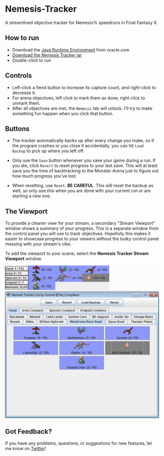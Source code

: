 # Nemesis-Tracker
A streamlined objective tracker for Nemesis% speedruns in Final Fantasy X


## How to run

* Download the [Java Runtime Environment](https://www.java.com/en/download/) from oracle.com
* [Download the Nemesis Tracker jar](https://github.com/cxr00/Nemesis-Tracker/releases)
* Double-click to run

## Controls

* Left-click a fiend button to increase its capture count, and right-click to decrease it.
* For arena objectives, left click to mark them as done, right click to unmark them.
* After all objectives are met, the `Nemesis` tab will unlock. I'll try to make something fun happen when you click that button.

## Buttons

* The tracker automatically backs up after every change you make, so if the program crashes or you close it accidentally, you can hit `Load Backup` to pick up where you left off.

* Only use the `Save` button whenever you save your game during a run. If you die, click `Revert` to reset progress to your last save. This will at least save you the time of backtracking to the Monster Arena just to figure out how much progress you've lost.

* When resetting, use `Reset`. **BE CAREFUL**. This will reset the backup as well, so only use this when you are done with your current run or are starting a new one.

## The Viewport

To provide a cleaner view for your stream, a secondary "Stream Viewport" window shows a summary of your progress. This is a separate window from the control panel you will use to track objectives. Hopefully this makes it easier to showcase progress to your viewers without the bulky control panel messing with your stream's vibe.

To add the viewport to your scene, select the **Nemesis Tracker Stream Viewport** window.

![Above: Stream Viewport; Below: Control Panel](example.jpg?raw=true)

## Got Feedback?

If you have any problems, questions, or suggestions for new features, let me know on [Twitter](https://www.twitter.com/corntown101)!
